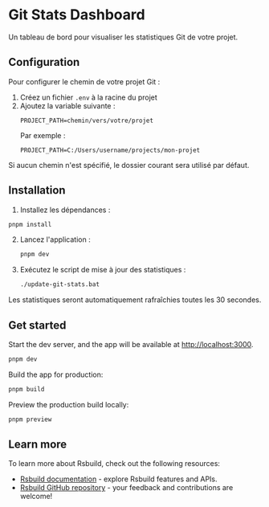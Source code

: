 # Git Stats Dashboard

Un tableau de bord pour visualiser les statistiques Git de votre projet.

## Configuration

Pour configurer le chemin de votre projet Git :

1. Créez un fichier `.env` à la racine du projet
2. Ajoutez la variable suivante :
   ```
   PROJECT_PATH=chemin/vers/votre/projet
   ```
   Par exemple :
   ```
   PROJECT_PATH=C:/Users/username/projects/mon-projet
   ```
   
Si aucun chemin n'est spécifié, le dossier courant sera utilisé par défaut.

## Installation

1. Installez les dépendances :
```bash
pnpm install
```

2. Lancez l'application :
   ```bash
   pnpm dev
   ```

3. Exécutez le script de mise à jour des statistiques :
   ```bash
   ./update-git-stats.bat
   ```

Les statistiques seront automatiquement rafraîchies toutes les 30 secondes.

## Get started

Start the dev server, and the app will be available at [http://localhost:3000](http://localhost:3000).

```bash
pnpm dev
```

Build the app for production:

```bash
pnpm build
```

Preview the production build locally:

```bash
pnpm preview
```

## Learn more

To learn more about Rsbuild, check out the following resources:

- [Rsbuild documentation](https://rsbuild.rs) - explore Rsbuild features and APIs.
- [Rsbuild GitHub repository](https://github.com/web-infra-dev/rsbuild) - your feedback and contributions are welcome!

